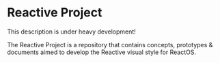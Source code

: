 # Reactive Project
This description is under heavy development!

The Reactive Project is a repository that contains concepts, prototypes & documents aimed to develop the Reactive visual style for ReactOS.
